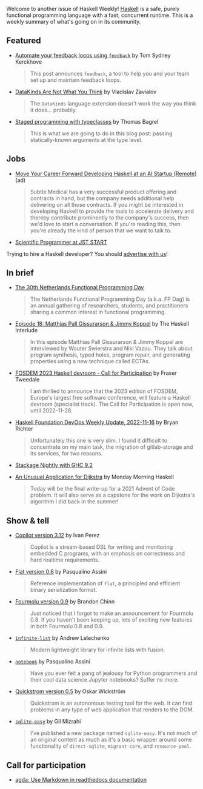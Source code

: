 Welcome to another issue of Haskell Weekly!
[Haskell](https://www.haskell.org) is a safe, purely functional programming language with a fast, concurrent runtime.
This is a weekly summary of what's going on in its community.

## Featured

- [Automate your feedback loops using `feedback`](https://cs-syd.eu/posts/2022-11-14-automate-your-feedback-loops-using-feedback) by Tom Sydney Kerckhove
  > This post announces `feedback`, a tool to help you and your team set up and maintain feedback loops.

- [DataKinds Are Not What You Think](https://serokell.io/blog/datakinds-are-not-what-you-think) by Vladislav Zavialov
  > The `DataKinds` language extension doesn't work the way you think it does... probably.

- [Staged programming with typeclasses](https://www.tweag.io/blog/2022-11-15-unrolling-with-typeclasses/) by Thomas Bagrel
  > This is what we are going to do in this blog post: passing statically-known arguments at the type level.

## Jobs

<!-- Runs from 2022-11-17 to 2022-12-08. -->
- [Move Your Career Forward Developing Haskell at an AI Startup (Remote)](https://bit.ly/subtle-haskell) (ad)
  > Subtle Medical has a very successful product offering and contracts in hand, but the company needs additional help delivering on all those contracts. If you might be interested in developing Haskell to provide the tools to accelerate delivery and thereby contribute prominently to the company's success, then we'd love to start a conversation. If you're reading this, then you're already the kind of person that we want to talk to.

- [Scientific Programmer at JST START](https://group-mmm.org/eratommsd/open-position-for-a-scientific-programmer-towards-a-research-oriented-startup/)

Trying to hire a Haskell developer?
You should [advertise with us](https://haskellweekly.news/advertising.html)!

## In brief

- [The 30th Netherlands Functional Programming Day](https://set.win.tue.nl/nl-fp-day-2023/)
  > The Netherlands Functional Programming Day (a.k.a. FP Dag) is an annual gathering of researchers, students, and practitioners sharing a common interest in functional programming.

- [Episode 18: Matthias Pall Gissurarson & Jimmy Koppel](https://haskell.foundation/podcast/17/) by The Haskell Interlude
  > In this episode Matthias Pall Gissurarson & Jimmy Koppel are interviewed by Wouter Swierstra and Niki Vazou. They talk about program synthesis, typed holes, program repair, and generating properties using a new technique called ECTAs.

- [FOSDEM 2023 Haskell devroom - Call for Participation](https://discourse.haskell.org/t/fosdem-2023-haskell-devroom-call-for-participation/5310?u=taylorfausak) by Fraser Tweedale
  > I am thrilled to announce that the 2023 edition of FOSDEM, Europe's largest free software conference, will feature a Haskell devroom (specialist track). The Call for Participation is open now, until 2022-11-28.

- [Haskell Foundation DevOps Weekly Update, 2022-11-16](https://discourse.haskell.org/t/haskell-foundation-devops-weekly-update-2022-11-16/5313?u=taylorfausak) by Bryan Richter
  > Unfortunately this one is very slim. I found it difficult to concentrate on my main task, the migration of gitlab-storage and its services, for two reasons.

- [Stackage Nightly with GHC 9.2](https://www.stackage.org/nightly-2022-11-14)

- [An Unusual Application for Dijkstra](https://mmhaskell.com/blog/2022/11/14/an-unusual-application-for-dijkstra) by Monday Morning Haskell
  > Today will be the final write-up for a 2021 Advent of Code problem. It will also serve as a capstone for the work on Dijkstra's algorithm I did back in the summer!

## Show & tell

- [Copilot version 3.12](https://np.reddit.com/r/haskell/comments/yv91dw/ann_copilot_312/) by Ivan Perez
  > Copilot is a stream-based DSL for writing and monitoring embedded C programs, with an emphasis on correctness and hard realtime requirements.

- [Flat version 0.6](https://np.reddit.com/r/haskell/comments/ywvtfw/version_06_of_flat_a_principled_portable_and/) by Pasqualino Assini
  > Reference implementation of `flat`, a principled and efficient binary serialization format.

- [Fourmolu version 0.9](https://np.reddit.com/r/haskell/comments/yrtufb/ann_fourmolu_09/) by Brandon Chinn
  > Just noticed that I forgot to make an announcement for Fourmolu 0.8. If you haven't been keeping up, lots of exciting new features in both Fourmolu 0.8 and 0.9.

- [`infinite-list`](https://np.reddit.com/r/haskell/comments/ytl3d3/infinite_lists/) by Andrew Lelechenko
  > Modern lightweight library for infinite lists with fusion.

- [`notebook`](https://np.reddit.com/r/haskell/comments/yw9l45/transform_your_old_and_tired_haskell_source_files/) by Pasqualino Assini
  > Have you ever felt a pang of jealousy for Python programmers and their cool data science Jupyter notebooks? Suffer no more.

- [Quickstrom version 0.5](https://docs.quickstrom.io/en/0.5.0/) by Oskar Wickström
  > Quickstrom is an autonomous testing tool for the web. It can find problems in any type of web application that renders to the DOM.

- [`sqlite-easy`](https://discourse.haskell.org/t/sqlite-easy-a-primitive-yet-easy-to-use-sqlite-library/5315?u=taylorfausak) by Gil Mizrahi
  > I've published a new package named `sqlite-easy`. It's not much of an original content as much as it's a basic wrapper around some functionality of `direct-sqlite`, `migrant-core`, and `resource-pool`.

## Call for participation

- [agda: Use Markdown in readthedocs documentation](https://github.com/agda/agda/issues/6330)

